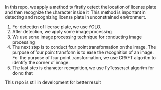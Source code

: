 
In this repo, we apply a method to firstly detect the location of license plate and then recognize the character inside it. This method is important in detecting and recognizing license plate in unconstrained environment.
1. For detection of license plate, we use YOLO. 
2. After detection, we apply some image processing
3. We use some image processing technique for conducting image processing
4. The next step is to conduct four point transformation on the image. The purpose of four point transform is to ease the recognition of an image. For the purpose of four point transformation, we use CRAFT algoritm to identify the corner of image.
5. The last step is character recognition, we use PyTesseract algoritm for doing that

This repo is still in development for better result

